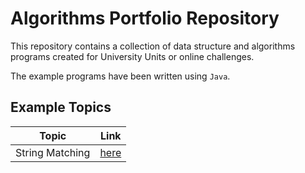 # Algorithms Portfolio Repository

This repository contains a collection of data structure and algorithms programs created for University Units or online challenges.

The example programs have been written using `Java`.

## Example Topics

| Topic              | Link           |
| ------------------ | -------------- |
| String Matching    | [here](./Java/stringmatchin)               |
